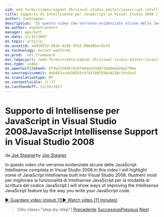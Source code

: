 ```yaml
---
uid: web-forms/videos/aspnet-35/visual-studio-editor/javascript-intellisense-support-in-visual-studio-2008
title: Supporto di Intellisense per JavaScript in Visual Studio 2008 | Documenti Microsoft
author: JoeStagner
description: "In questo video che verranno evidenziate alcune delle JavaScript Intellisense compilata in Visual Studio 2008. Si vedrà modi per migliorare la featu Intellisense JavaScript..."
ms.author: aspnetcontent
manager: wpickett
ms.date: 11/15/2007
ms.topic: article
ms.assetid: a4429553-d43e-4169-9fb3-086405ec9c93
ms.technology: dotnet-webforms
ms.prod: .net-framework
msc.legacyurl: /web-forms/videos/aspnet-35/visual-studio-editor/javascript-intellisense-support-in-visual-studio-2008
msc.type: video
ms.openlocfilehash: 6f9bc5789674cb74944d339df34d84ed28a5709e
ms.sourcegitcommit: 9a9483aceb34591c97451997036a9120c3fe2baf
ms.translationtype: MT
ms.contentlocale: it-IT
ms.lasthandoff: 11/10/2017
---
```

<a name="javascript-intellisense-support-in-visual-studio-2008"></a><span data-ttu-id="2ee7e-104">Supporto di Intellisense per JavaScript in Visual Studio 2008</span><span class="sxs-lookup"><span data-stu-id="2ee7e-104">JavaScript Intellisense Support in Visual Studio 2008</span></span>
====================
<span data-ttu-id="2ee7e-105">da [Joe Stagner](https://github.com/JoeStagner)</span><span class="sxs-lookup"><span data-stu-id="2ee7e-105">by [Joe Stagner](https://github.com/JoeStagner)</span></span>

<span data-ttu-id="2ee7e-106">In questo video che verranno evidenziate alcune delle JavaScript Intellisense compilata in Visual Studio 2008.</span><span class="sxs-lookup"><span data-stu-id="2ee7e-106">In this video I will highlight some of JavaScript Intellisense built into Visual Studio 2008.</span></span> <span data-ttu-id="2ee7e-107">Illustrerò modi per migliorare la funzionalità di Intellisense JavaScript per la modalità di scrittura del codice JavaScript.</span><span class="sxs-lookup"><span data-stu-id="2ee7e-107">I will show ways of improving the Intellisense JavaScript feature by the way you write your JavaScript code.</span></span>

[<span data-ttu-id="2ee7e-108">&#9654; Guardare video (minuti 11)</span><span class="sxs-lookup"><span data-stu-id="2ee7e-108">&#9654; Watch video (11 minutes)</span></span>](https://channel9.msdn.com/Blogs/ASP-NET-Site-Videos/javascript-intellisense-support-in-visual-studio-2008)

>[!div class="step-by-step"]
<span data-ttu-id="2ee7e-109">[Precedente](new-designer-support-in-visual-studio-2008.md)
[Successivo](javascript-debugging-in-visual-studio-2008.md)</span><span class="sxs-lookup"><span data-stu-id="2ee7e-109">[Previous](new-designer-support-in-visual-studio-2008.md)
[Next](javascript-debugging-in-visual-studio-2008.md)</span></span>

